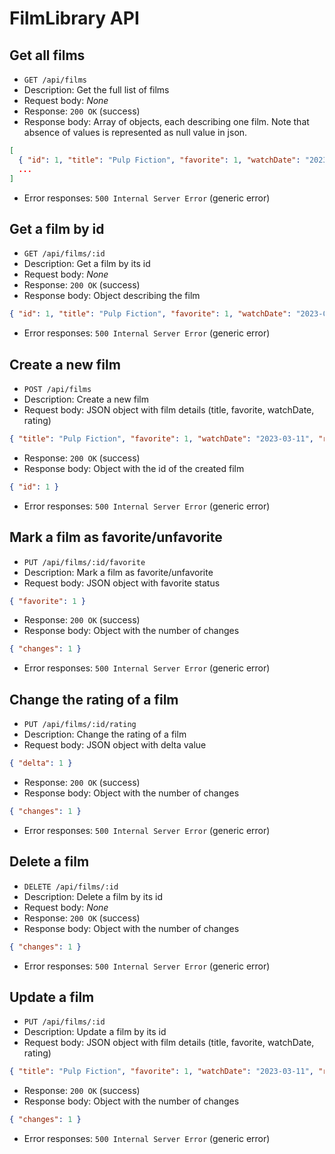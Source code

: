 # FilmLibrary API

## Get all films
* `GET /api/films`
* Description: Get the full list of films
* Request body: _None_
* Response: `200 OK` (success)
* Response body: Array of objects, each describing one film. Note that absence of values is represented as null value in json.
```json
[
  { "id": 1, "title": "Pulp Fiction", "favorite": 1, "watchDate": "2023-03-11", "rating": null },
  ...
]
```
* Error responses: `500 Internal Server Error` (generic error)

## Get a film by id
* `GET /api/films/:id`
* Description: Get a film by its id
* Request body: _None_
* Response: `200 OK` (success)
* Response body: Object describing the film
```json
{ "id": 1, "title": "Pulp Fiction", "favorite": 1, "watchDate": "2023-03-11", "rating": null }
```
* Error responses: `500 Internal Server Error` (generic error)

## Create a new film
* `POST /api/films`
* Description: Create a new film
* Request body: JSON object with film details (title, favorite, watchDate, rating)
```json
{ "title": "Pulp Fiction", "favorite": 1, "watchDate": "2023-03-11", "rating": null }
```
* Response: `200 OK` (success)
* Response body: Object with the id of the created film
```json
{ "id": 1 }
```
* Error responses: `500 Internal Server Error` (generic error)

## Mark a film as favorite/unfavorite
* `PUT /api/films/:id/favorite`
* Description: Mark a film as favorite/unfavorite
* Request body: JSON object with favorite status
```json
{ "favorite": 1 }
```
* Response: `200 OK` (success)
* Response body: Object with the number of changes
```json
{ "changes": 1 }
```
* Error responses: `500 Internal Server Error` (generic error)

## Change the rating of a film
* `PUT /api/films/:id/rating`
* Description: Change the rating of a film
* Request body: JSON object with delta value
```json
{ "delta": 1 }
```
* Response: `200 OK` (success)
* Response body: Object with the number of changes
```json
{ "changes": 1 }
```
* Error responses: `500 Internal Server Error` (generic error)

## Delete a film
* `DELETE /api/films/:id`
* Description: Delete a film by its id
* Request body: _None_
* Response: `200 OK` (success)
* Response body: Object with the number of changes
```json
{ "changes": 1 }
```
* Error responses: `500 Internal Server Error` (generic error)

## Update a film
* `PUT /api/films/:id`
* Description: Update a film by its id
* Request body: JSON object with film details (title, favorite, watchDate, rating)
```json
{ "title": "Pulp Fiction", "favorite": 1, "watchDate": "2023-03-11", "rating": null }
```
* Response: `200 OK` (success)
* Response body: Object with the number of changes
```json
{ "changes": 1 }
```
* Error responses: `500 Internal Server Error` (generic error)
